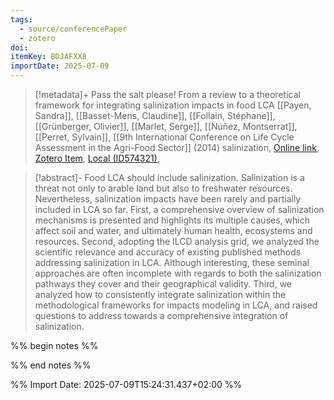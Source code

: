 ```yaml
---
tags:
  - source/conferencePaper
  - zotero
doi: 
itemKey: BDJAFXX8
importDate: 2025-07-09
---
```

>[!metadata]+
> Pass the salt please! From a review to a theoretical framework for integrating salinization impacts in food LCA
> [[Payen, Sandra]], [[Basset-Mens, Claudine]], [[Follain, Stéphane]], [[Grünberger, Olivier]], [[Marlet, Serge]], [[Núñez, Montserrat]], [[Perret, Sylvain]], 
> [[9th International Conference on Life Cycle Assessment in the Agri-Food Sector]] (2014)
> salinization, 
> [Online link](), [Zotero Item](zotero://select/library/items/BDJAFXX8), [Local (ID574321)](file://C:/Users/aburg/Documents/references/zotero/storage/3LJBTUBE/ID574321.pdf), 

>[!abstract]-
>Food LCA should include salinization. Salinization is a threat not only to arable land but also to freshwater resources. Nevertheless, salinization impacts have been rarely and partially included in LCA so far. First, a comprehensive overview of salinization mechanisms is presented and highlights its multiple causes, which affect soil and water, and ultimately human health, ecosystems and resources. Second, adopting the ILCD analysis grid, we analyzed the scientific relevance and accuracy of existing published methods addressing salinization in LCA. Although interesting, these seminal approaches are often incomplete with regards to both the salinization pathways they cover and their geographical validity. Third, we analyzed how to consistently integrate salinization within the methodological frameworks for impacts modeling in LCA, and raised questions to address towards a comprehensive integration of salinization.

%% begin notes %%

%% end notes %%

%% Import Date: 2025-07-09T15:24:31.437+02:00 %%
